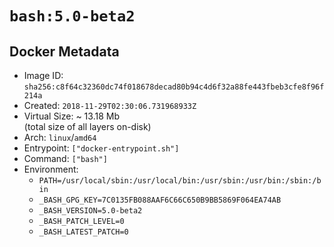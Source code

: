 # `bash:5.0-beta2`

## Docker Metadata

- Image ID: `sha256:c8f64c32360dc74f018678decad80b94c4d6f32a88fe443fbeb3cfe8f96f214a`
- Created: `2018-11-29T02:30:06.731968933Z`
- Virtual Size: ~ 13.18 Mb  
  (total size of all layers on-disk)
- Arch: `linux`/`amd64`
- Entrypoint: `["docker-entrypoint.sh"]`
- Command: `["bash"]`
- Environment:
  - `PATH=/usr/local/sbin:/usr/local/bin:/usr/sbin:/usr/bin:/sbin:/bin`
  - `_BASH_GPG_KEY=7C0135FB088AAF6C66C650B9BB5869F064EA74AB`
  - `_BASH_VERSION=5.0-beta2`
  - `_BASH_PATCH_LEVEL=0`
  - `_BASH_LATEST_PATCH=0`
